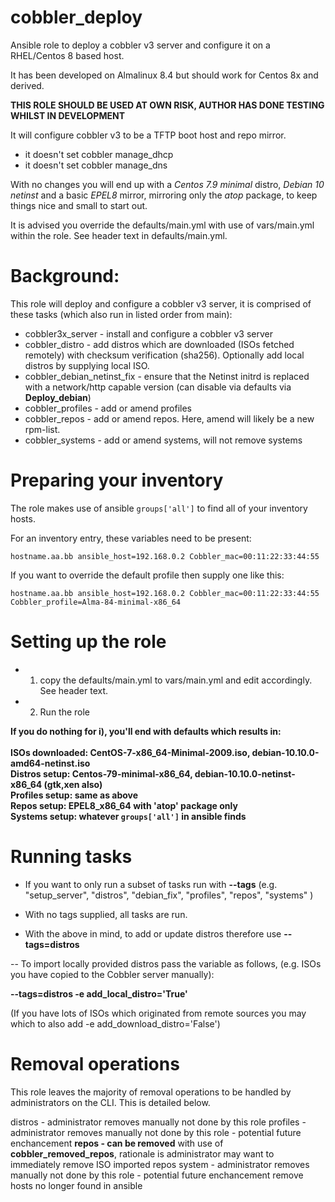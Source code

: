# cobbler_deploy
Ansible role to deploy a cobbler v3 server and configure it on a RHEL/Centos 8 based host.

It has been developed on Almalinux 8.4 but should work for Centos 8x and derived.

**THIS ROLE SHOULD BE USED AT OWN RISK, AUTHOR HAS DONE TESTING WHILST IN DEVELOPMENT**

It will configure cobbler v3 to be a TFTP boot host and repo mirror.
- it doesn't set cobbler manage_dhcp
- it doesn't set cobbler manage_dns

With no changes you will end up with a *Centos 7.9 minimal* distro, *Debian 10 netinst* and a basic *EPEL8* mirror, mirroring only the *atop* package, to keep things nice and small to start out.

It is advised you override the defaults/main.yml with use of vars/main.yml within the role. See header text in defaults/main.yml.

# Background:

This role will deploy and configure a cobbler v3 server, it is comprised of these tasks (which also run in listed order from main):

- cobbler3x_server - install and configure a cobbler v3 server
- cobbler_distro - add distros which are downloaded (ISOs fetched remotely) with checksum verification (sha256). Optionally add local distros by supplying local ISO.
- cobbler_debian_netinst_fix - ensure that the Netinst initrd is replaced with a network/http capable version (can disable via defaults via **Deploy_debian**)
- cobbler_profiles - add or amend profiles
- cobbler_repos - add or amend repos. Here, amend will likely be a new rpm-list.
- cobbler_systems - add or amend systems, will not remove systems

# Preparing your inventory

The role makes use of ansible `groups['all']` to find all of your inventory hosts. 

For an inventory entry, these variables need to be present:

`hostname.aa.bb ansible_host=192.168.0.2 Cobbler_mac=00:11:22:33:44:55`

If you want to override the default profile then supply one like this:

`hostname.aa.bb ansible_host=192.168.0.2 Cobbler_mac=00:11:22:33:44:55 Cobbler_profile=Alma-84-minimal-x86_64`


# Setting up the role

- 1) copy the defaults/main.yml to vars/main.yml and edit accordingly. See header text.
- 2) Run the role

**If you do nothing for i), you'll end with defaults which results in:<br><br>
   ISOs downloaded: CentOS-7-x86_64-Minimal-2009.iso, debian-10.10.0-amd64-netinst.iso<br>
   Distros setup: Centos-79-minimal-x86_64, debian-10.10.0-netinst-x86_64 (gtk,xen also)<br>
   Profiles setup: same as above<br>
   Repos setup: EPEL8_x86_64 with 'atop' package only<br>
   Systems setup: whatever `groups['all']` in ansible finds**<br>

# Running tasks

- If you want to only run a subset of tasks run with __--tags__  (e.g. "setup_server", "distros", "debian_fix", "profiles", "repos", "systems"  )

- With no tags supplied, all tasks are run.

- With the above in mind, to add or update distros therefore use __--tags=distros__

-- To import locally provided distros pass the variable as follows, (e.g. ISOs you have copied to the Cobbler server manually):

__--tags=distros -e add_local_distro='True'__

  (If you have lots of ISOs which originated from remote sources you may which to also add -e add_download_distro='False')
  
  
# Removal operations

This role leaves the majority of removal operations to be handled by administrators on the CLI. This is detailed below.

distros - administrator removes manually not done by this role
profiles - administrator removes manually not done by this role - potential future enchancement
**repos - can be removed** with use of **cobbler_removed_repos**, rationale is administrator may want to immediately remove ISO imported repos
system - administrator removes manually not done by this role - potential future enchancement remove hosts no longer found in ansible

